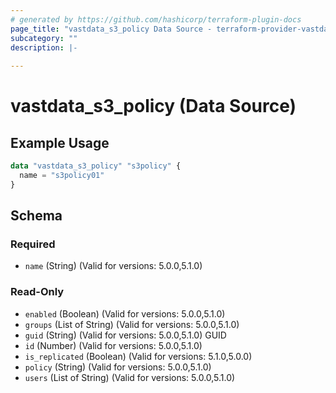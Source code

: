 ```yaml
---
# generated by https://github.com/hashicorp/terraform-plugin-docs
page_title: "vastdata_s3_policy Data Source - terraform-provider-vastdata"
subcategory: ""
description: |-
  
---
```


# vastdata_s3_policy (Data Source)



## Example Usage

```terraform
data "vastdata_s3_policy" "s3policy" {
  name = "s3policy01"
}
```

<!-- schema generated by tfplugindocs -->
## Schema

### Required

- `name` (String) (Valid for versions: 5.0.0,5.1.0)

### Read-Only

- `enabled` (Boolean) (Valid for versions: 5.0.0,5.1.0)
- `groups` (List of String) (Valid for versions: 5.0.0,5.1.0)
- `guid` (String) (Valid for versions: 5.0.0,5.1.0) GUID
- `id` (Number) (Valid for versions: 5.0.0,5.1.0)
- `is_replicated` (Boolean) (Valid for versions: 5.1.0,5.0.0)
- `policy` (String) (Valid for versions: 5.0.0,5.1.0)
- `users` (List of String) (Valid for versions: 5.0.0,5.1.0)
